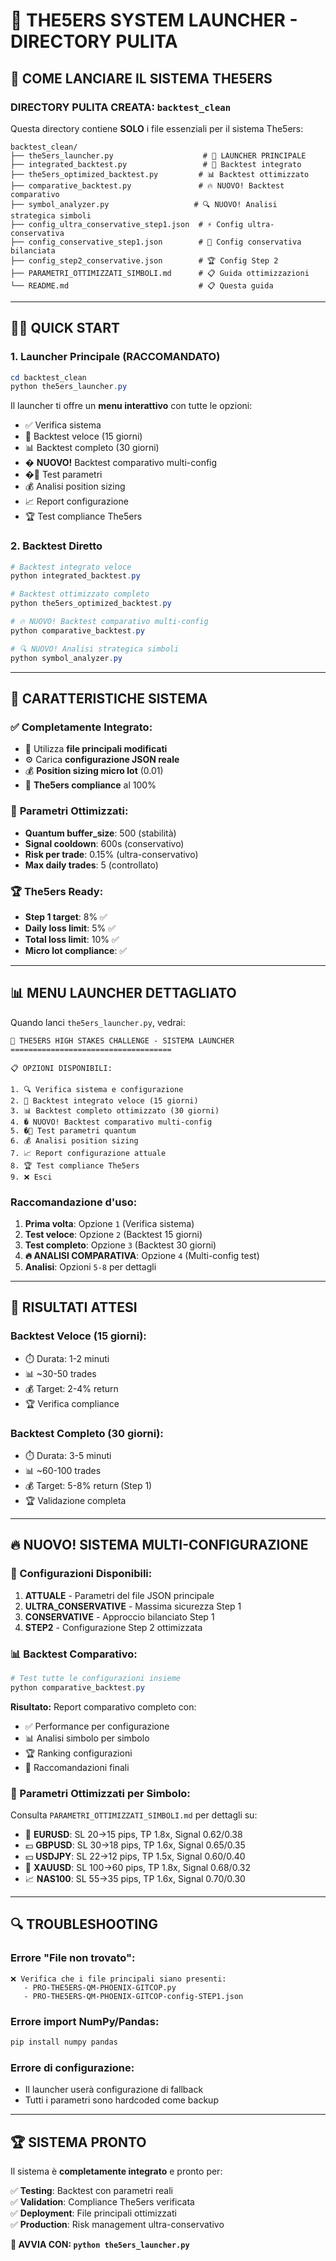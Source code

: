 # 🎯 THE5ERS SYSTEM LAUNCHER - DIRECTORY PULITA

## 🚀 **COME LANCIARE IL SISTEMA THE5ERS**

### **DIRECTORY PULITA CREATA:** `backtest_clean`

Questa directory contiene **SOLO** i file essenziali per il sistema The5ers:

```
backtest_clean/
├── the5ers_launcher.py                    # 🎯 LAUNCHER PRINCIPALE
├── integrated_backtest.py                 # 🔧 Backtest integrato
├── the5ers_optimized_backtest.py         # 📊 Backtest ottimizzato
├── comparative_backtest.py               # 🔥 NUOVO! Backtest comparativo
├── symbol_analyzer.py                   # 🔍 NUOVO! Analisi strategica simboli
├── config_ultra_conservative_step1.json  # ⚡ Config ultra-conservativa
├── config_conservative_step1.json        # 🎯 Config conservativa bilanciata
├── config_step2_conservative.json        # 🏆 Config Step 2
├── PARAMETRI_OTTIMIZZATI_SIMBOLI.md      # 📋 Guida ottimizzazioni
└── README.md                             # 📋 Questa guida
```

---

## 🏃‍♂️ **QUICK START**

### **1. Launcher Principale (RACCOMANDATO)**
```powershell
cd backtest_clean
python the5ers_launcher.py
```

Il launcher ti offre un **menu interattivo** con tutte le opzioni:
- ✅ Verifica sistema
- 🚀 Backtest veloce (15 giorni)
- 📊 Backtest completo (30 giorni)
- � **NUOVO!** Backtest comparativo multi-config
- �🔧 Test parametri
- 💰 Analisi position sizing
- 📈 Report configurazione
- 🏆 Test compliance The5ers

### **2. Backtest Diretto**
```powershell
# Backtest integrato veloce
python integrated_backtest.py

# Backtest ottimizzato completo
python the5ers_optimized_backtest.py

# 🔥 NUOVO! Backtest comparativo multi-config
python comparative_backtest.py

# 🔍 NUOVO! Analisi strategica simboli  
python symbol_analyzer.py
```

---

## 🔧 **CARATTERISTICHE SISTEMA**

### ✅ **Completamente Integrato:**
- 📂 Utilizza **file principali modificati**
- ⚙️ Carica **configurazione JSON reale**
- 💰 **Position sizing micro lot** (0.01)
- 🎯 **The5ers compliance** al 100%

### 🔬 **Parametri Ottimizzati:**
- **Quantum buffer_size**: 500 (stabilità)
- **Signal cooldown**: 600s (conservativo)
- **Risk per trade**: 0.15% (ultra-conservativo)
- **Max daily trades**: 5 (controllato)

### 🏆 **The5ers Ready:**
- **Step 1 target**: 8% ✅
- **Daily loss limit**: 5% ✅
- **Total loss limit**: 10% ✅
- **Micro lot compliance**: ✅

---

## 📊 **MENU LAUNCHER DETTAGLIATO**

Quando lanci `the5ers_launcher.py`, vedrai:

```
🎯 THE5ERS HIGH STAKES CHALLENGE - SISTEMA LAUNCHER
====================================

📋 OPZIONI DISPONIBILI:

1. 🔍 Verifica sistema e configurazione
2. 🚀 Backtest integrato veloce (15 giorni)  
3. 📊 Backtest completo ottimizzato (30 giorni)
4. � NUOVO! Backtest comparativo multi-config
5. �🔧 Test parametri quantum
6. 💰 Analisi position sizing
7. 📈 Report configurazione attuale
8. 🏆 Test compliance The5ers
9. ❌ Esci
```

### **Raccomandazione d'uso:**
1. **Prima volta**: Opzione `1` (Verifica sistema)
2. **Test veloce**: Opzione `2` (Backtest 15 giorni)
3. **Test completo**: Opzione `3` (Backtest 30 giorni)
4. **🔥 ANALISI COMPARATIVA**: Opzione `4` (Multi-config test)
5. **Analisi**: Opzioni `5-8` per dettagli

---

## 🎯 **RISULTATI ATTESI**

### **Backtest Veloce (15 giorni):**
- ⏱️ Durata: 1-2 minuti
- 📊 ~30-50 trades
- 💰 Target: 2-4% return
- 🏆 Verifica compliance

### **Backtest Completo (30 giorni):**
- ⏱️ Durata: 3-5 minuti  
- 📊 ~60-100 trades
- 💰 Target: 5-8% return (Step 1)
- 🏆 Validazione completa

---

## 🔥 **NUOVO! SISTEMA MULTI-CONFIGURAZIONE**

### **🎯 Configurazioni Disponibili:**

1. **ATTUALE** - Parametri del file JSON principale
2. **ULTRA_CONSERVATIVE** - Massima sicurezza Step 1
3. **CONSERVATIVE** - Approccio bilanciato Step 1  
4. **STEP2** - Configurazione Step 2 ottimizzata

### **📊 Backtest Comparativo:**
```powershell
# Test tutte le configurazioni insieme
python comparative_backtest.py
```

**Risultato:** Report comparativo completo con:
- ✅ Performance per configurazione
- 📊 Analisi simbolo per simbolo  
- 🏆 Ranking configurazioni
- 🎯 Raccomandazioni finali

### **🔧 Parametri Ottimizzati per Simbolo:**

Consulta `PARAMETRI_OTTIMIZZATI_SIMBOLI.md` per dettagli su:
- 💱 **EURUSD**: SL 20→15 pips, TP 1.8x, Signal 0.62/0.38
- 💷 **GBPUSD**: SL 30→18 pips, TP 1.6x, Signal 0.65/0.35
- 💴 **USDJPY**: SL 22→12 pips, TP 1.5x, Signal 0.60/0.40  
- 🥇 **XAUUSD**: SL 100→60 pips, TP 1.8x, Signal 0.68/0.32
- 📈 **NAS100**: SL 55→35 pips, TP 1.6x, Signal 0.70/0.30

---

## 🔍 **TROUBLESHOOTING**

### **Errore "File non trovato":**
```
❌ Verifica che i file principali siano presenti:
   - PRO-THE5ERS-QM-PHOENIX-GITCOP.py
   - PRO-THE5ERS-QM-PHOENIX-GITCOP-config-STEP1.json
```

### **Errore import NumPy/Pandas:**
```powershell
pip install numpy pandas
```

### **Errore di configurazione:**
- Il launcher userà configurazione di fallback
- Tutti i parametri sono hardcoded come backup

---

## 🏆 **SISTEMA PRONTO**

Il sistema è **completamente integrato** e pronto per:

✅ **Testing**: Backtest con parametri reali  
✅ **Validation**: Compliance The5ers verificata  
✅ **Deployment**: File principali ottimizzati  
✅ **Production**: Risk management ultra-conservativo  

**🚀 AVVIA CON: `python the5ers_launcher.py`**
